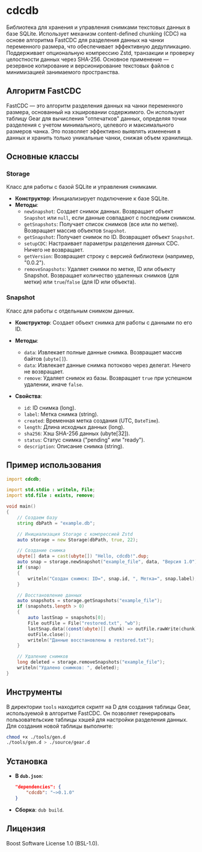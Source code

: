 # cdcdb

Библиотека для хранения и управления снимками текстовых данных в базе SQLite. Использует механизм content-defined chunking (CDC) на основе алгоритма FastCDC для разделения данных на чанки переменного размера, что обеспечивает эффективную дедупликацию. Поддерживает опциональную компрессию Zstd, транзакции и проверку целостности данных через SHA-256. Основное применение — резервное копирование и версионирование текстовых файлов с минимизацией занимаемого пространства.

## Алгоритм FastCDC
FastCDC — это алгоритм разделения данных на чанки переменного размера, основанный на хэшировании содержимого. Он использует таблицу Gear для вычисления "отпечатков" данных, определяя точки разделения с учетом минимального, целевого и максимального размеров чанка. Это позволяет эффективно выявлять изменения в данных и хранить только уникальные чанки, снижая объем хранилища.

## Основные классы

### Storage
Класс для работы с базой SQLite и управления снимками.

- **Конструктор**: Инициализирует подключение к базе SQLite.
- **Методы**:
  - `newSnapshot`: Создает снимок данных. Возвращает объект `Snapshot` или `null`, если данные совпадают с последним снимком.
  - `getSnapshots`: Получает список снимков (все или по метке). Возвращает массив объектов `Snapshot`.
  - `getSnapshot`: Получает снимок по ID. Возвращает объект `Snapshot`.
  - `setupCDC`: Настраивает параметры разделения данных CDC. Ничего не возвращает.
  - `getVersion`: Возвращает строку с версией библиотеки (например, "0.0.2").
  - `removeSnapshots`: Удаляет снимки по метке, ID или объекту Snapshot. Возвращает количество удаленных снимков (для метки) или `true`/`false` (для ID или объекта).

### Snapshot
Класс для работы с отдельным снимком данных.

- **Конструктор**: Создает объект снимка для работы с данными по его ID.
- **Методы**:
  - `data`: Извлекает полные данные снимка. Возвращает массив байтов (`ubyte[]`).
  - `data`: Извлекает данные снимка потоково через делегат. Ничего не возвращает.
  - `remove`: Удаляет снимок из базы. Возвращает `true` при успешном удалении, иначе `false`.

- **Свойства**:
  - `id`: ID снимка (long).
  - `label`: Метка снимка (string).
  - `created`: Временная метка создания (UTC, `DateTime`).
  - `length`: Длина исходных данных (long).
  - `sha256`: Хэш SHA-256 данных (ubyte[32]).
  - `status`: Статус снимка ("pending" или "ready").
  - `description`: Описание снимка (string).

## Пример использования
```d
import cdcdb;

import std.stdio : writeln, File;
import std.file : exists, remove;

void main()
{
	// Создаем базу
	string dbPath = "example.db";

	// Инициализация Storage с компрессией Zstd
	auto storage = new Storage(dbPath, true, 22);

	// Создание снимка
	ubyte[] data = cast(ubyte[]) "Hello, cdcdb!".dup;
	auto snap = storage.newSnapshot("example_file", data, "Версия 1.0");
	if (snap)
	{
		writeln("Создан снимок: ID=", snap.id, ", Метка=", snap.label);
	}

	// Восстановление данных
	auto snapshots = storage.getSnapshots("example_file");
	if (snapshots.length > 0)
	{
		auto lastSnap = snapshots[0];
		File outFile = File("restored.txt", "wb");
		lastSnap.data((const(ubyte)[] chunk) => outFile.rawWrite(chunk));
		outFile.close();
		writeln("Данные восстановлены в restored.txt");
	}

	// Удаление снимков
	long deleted = storage.removeSnapshots("example_file");
	writeln("Удалено снимков: ", deleted);
}
```

## Инструменты
В директории `tools` находится скрипт на D для создания таблицы Gear, используемой в алгоритме FastCDC. Он позволяет генерировать пользовательские таблицы хэшей для настройки разделения данных. Для создания новой таблицы выполните:

```bash
chmod +x ./tools/gen.d
./tools/gen.d > ./source/gear.d
```

## Установка
- **В `dub.json`**:
	```json
	"dependencies": {
		"cdcdb": "~>0.1.0"
	}
	```
- **Сборка**: `dub build`.

## Лицензия
Boost Software License 1.0 (BSL-1.0).

